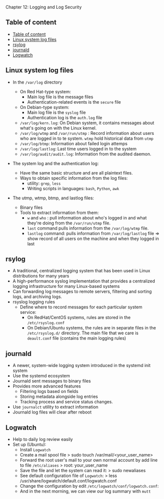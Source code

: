 Chapter 12: Logging and Log Security

## Table of content
- [Table of content](#table-of-content)
- [Linux system log files](#linux-system-log-files)
- [rsylog](#rsylog)
- [journald](#journald)
- [Logwatch](#logwatch)


## Linux system log files

- In the `/var/log` directory
  - On Red Hat-type system:
    - Main log file is the message files
    - Authentication-related events is the `secure` file
  - On Debian-type system:
    - Main log file is the `syslog` file
    - Authentication log is the `auth.log` file
  - `/var/log/kern.log`: On Debian system, it contains messages about what's going on with the Linux kernel.
  - `/var/log/wtmp` and `/var/run/utmp` : Record information about users who are logged in to te system. `wtmp` hold historical data from `utmp`
  - `/var/log/btmp`: Information about failed login attemps
  - `/var/log/lastlog`: Last time users logged in to the system
  - `/var/log/audit/audit.log`: Information from the audited daemon.

- The system log and the authentication log: 
  - Have the same basic structure and are all plaintext files.   
  - Ways to obtain specific information from the log files:
    - utility: `grep`, `less`
    - Writing scripts in languages: `bash`, `Python`, `awk`
- The utmp, wtmp, btmp, and lastlog files:
  - Binary files
  - Tools to extract information from them:
    - `w` and `who` : pull information about who's logged in and what they're doing from the `/var/run/utmp` file.
    - `last` command pulls information from the `/var/log/wtmp` file.
    - `lastlog` command: pulls information from `/var/log/lastlog` file => show record of all users on the machine and when they logged in last

## rsylog

- A traditional, centralized logging system that has been used in Linux distributions for many years
- A high-performance syslog implementation that provides a centralized logging infrastructure for many Linux-based systems
- Can forwarding log messages to remote servers, filtering and sorting logs, and archiving logs.
- rsyslog logging rules
  - Define where to record messages for each particular system service:
    - On RedHat/CentOS systems, rules are stored in the `/etc/rsyslog.conf`
    - On Debian/Ubuntu systems, the rules are in separate files in the `/etc/rsyslog.d/` directory. The main file that we care is `deault.conf` file (contains the main logging rules)


## journald

- A newer, system-wide logging system introduced in the systemd init system
- Use the systemd ecosystem
- Journald sent messages to binary files
- Provides more advanced features
  - Filtering logs based on fields
  - Storing metadata alongside log entries
  - Tracking process and service status changes.
- Use `journalct` utility to extract information
- Journald log files will clear after reboot

## Logwatch

- Help to daily log review easily
- Set up (Ubuntu):
  - Install `Logwatch`
  - Create a mail spool file
        > sudo touch /var/mail/<your_user_name>
  - Forward the root user's mail to your own normal account by add line to file `/etc/aliases`
        > root:     your_user_name
  - Save the file and let the system can read it:
        > sudo newaliases
  - See default configuration file of `Logwatch`:
        > less /usr/share/logwatch/default.conf/logwatch.conf
  - Change the configuration by edit `/etc/logwatch/conf/logwatch.conf`:
  - And in the next morning, we can view our log summary with `mutt`
  




